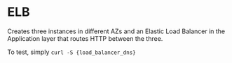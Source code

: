 # ELB

Creates three instances in different AZs and an Elastic Load Balancer in the Application layer that routes HTTP between the three.

To test, simply `curl -S {load_balancer_dns}`
